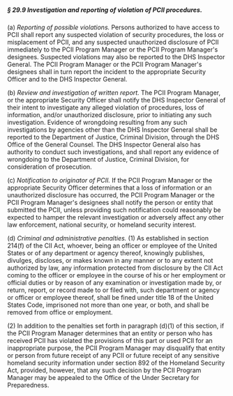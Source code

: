 ##### § 29.9 Investigation and reporting of violation of PCII procedures. #####

(a) *Reporting of possible violations.* Persons authorized to have access to PCII shall report any suspected violation of security procedures, the loss or misplacement of PCII, and any suspected unauthorized disclosure of PCII immediately to the PCII Program Manager or the PCII Program Manager's designees. Suspected violations may also be reported to the DHS Inspector General. The PCII Program Manager or the PCII Program Manager's designees shall in turn report the incident to the appropriate Security Officer and to the DHS Inspector General.

(b) *Review and investigation of written report.* The PCII Program Manager, or the appropriate Security Officer shall notify the DHS Inspector General of their intent to investigate any alleged violation of procedures, loss of information, and/or unauthorized disclosure, prior to initiating any such investigation. Evidence of wrongdoing resulting from any such investigations by agencies other than the DHS Inspector General shall be reported to the Department of Justice, Criminal Division, through the DHS Office of the General Counsel. The DHS Inspector General also has authority to conduct such investigations, and shall report any evidence of wrongdoing to the Department of Justice, Criminal Division, for consideration of prosecution.

(c) *Notification to originator of PCII.* If the PCII Program Manager or the appropriate Security Officer determines that a loss of information or an unauthorized disclosure has occurred, the PCII Program Manager or the PCII Program Manager's designees shall notify the person or entity that submitted the PCII, unless providing such notification could reasonably be expected to hamper the relevant investigation or adversely affect any other law enforcement, national security, or homeland security interest.

(d) *Criminal and administrative penalties.* (1) As established in section 214(f) of the CII Act, whoever, being an officer or employee of the United States or of any department or agency thereof, knowingly publishes, divulges, discloses, or makes known in any manner or to any extent not authorized by law, any information protected from disclosure by the CII Act coming to the officer or employee in the course of his or her employment or official duties or by reason of any examination or investigation made by, or return, report, or record made to or filed with, such department or agency or officer or employee thereof, shall be fined under title 18 of the United States Code, imprisoned not more than one year, or both, and shall be removed from office or employment.

(2) In addition to the penalties set forth in paragraph (d)(1) of this section, if the PCII Program Manager determines that an entity or person who has received PCII has violated the provisions of this part or used PCII for an inappropriate purpose, the PCII Program Manager may disqualify that entity or person from future receipt of any PCII or future receipt of any sensitive homeland security information under section 892 of the Homeland Security Act, provided, however, that any such decision by the PCII Program Manager may be appealed to the Office of the Under Secretary for Preparedness.